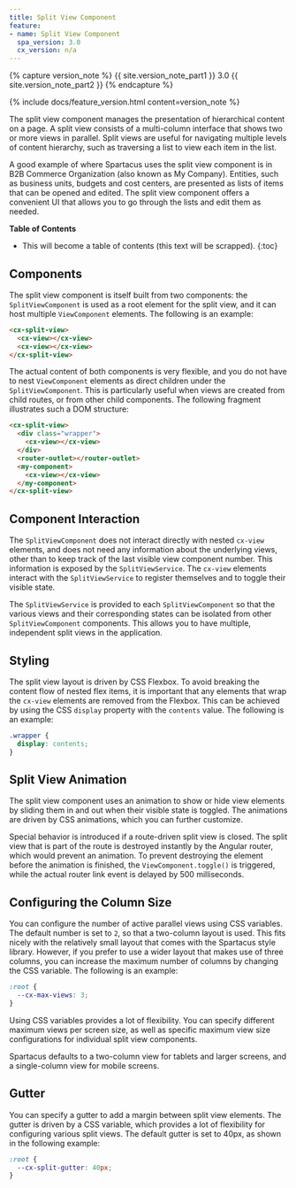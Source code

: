 ```yaml
---
title: Split View Component
feature:
- name: Split View Component
  spa_version: 3.0
  cx_version: n/a
---
```


{% capture version_note %}
{{ site.version_note_part1 }} 3.0 {{ site.version_note_part2 }}
{% endcapture %}

{% include docs/feature_version.html content=version_note %}

The split view component manages the presentation of hierarchical content on a page. A split view consists of a multi-column interface that shows two or more views in parallel. Split views are useful for navigating multiple levels of content hierarchy, such as traversing a list to view each item in the list.

A good example of where Spartacus uses the split view component is in B2B Commerce Organization (also known as My Company). Entities, such as business units, budgets and cost centers, are presented as lists of items that can be opened and edited. The split view component offers a convenient UI that allows you to go through the lists and edit them as needed.

**Table of Contents**

- This will become a table of contents (this text will be scrapped).
{:toc}

## Components

The split view component is itself built from two components: the `SplitViewComponent` is used as a root element for the split view, and it can host multiple `ViewComponent` elements. The following is an example:

```html
<cx-split-view>
  <cx-view></cx-view>
  <cx-view></cx-view>
</cx-split-view>
```

The actual content of both components is very flexible, and you do not have to nest `ViewComponent` elements as direct children under the `SplitViewComponent`. This is particularly useful when views are created from child routes, or from other child components. The following fragment illustrates such a DOM structure:

```html
<cx-split-view>
  <div class="wrapper">
    <cx-view></cx-view>
  </div>
  <router-outlet></router-outlet>
  <my-component>
    <cx-view></cx-view>
  </my-component>
</cx-split-view>
```

## Component Interaction

The `SplitViewComponent` does not interact directly with nested `cx-view` elements, and does not need any information about the underlying views, other than to keep track of the last visible view component number. This information is exposed by the `SplitViewService`. The `cx-view` elements interact with the `SplitViewService` to register themselves and to toggle their visible state.

The `SplitViewService` is provided to each `SplitViewComponent` so that the various views and their corresponding states can be isolated from other `SplitViewComponent` components. This allows you to have multiple, independent split views in the application.

## Styling

The split view layout is driven by CSS Flexbox. To avoid breaking the content flow of nested flex items, it is important that any elements that wrap the `cx-view` elements are removed from the Flexbox. This can be achieved by using the CSS `display` property with the `contents` value. The following is an example:

```css
.wrapper {
  display: contents;
}
```

## Split View Animation

The split view component uses an animation to show or hide view elements by sliding them in and out when their visible state is toggled. The animations are driven by CSS animations, which you can further customize.

Special behavior is introduced if a route-driven split view is closed. The split view that is part of the route is destroyed instantly by the Angular router, which would prevent an animation. To prevent destroying the element before the animation is finished, the `ViewComponent.toggle()` is triggered, while the actual router link event is delayed by 500 milliseconds.

## Configuring the Column Size

You can configure the number of active parallel views using CSS variables. The default number is set to `2`, so that a two-column layout is used. This fits nicely with the relatively small layout that comes with the Spartacus style library. However, if you prefer to use a wider layout that makes use of three columns, you can increase the maximum number of columns by changing the CSS variable. The following is an example:

```css
:root {
  --cx-max-views: 3;
}
```

Using CSS variables provides a lot of flexibility. You can specify different maximum views per screen size, as well as specific maximum view size configurations for individual split view components.

Spartacus defaults to a two-column view for tablets and larger screens, and a single-column view for mobile screens.

## Gutter

You can specify a gutter to add a margin between split view elements. The gutter is driven by a CSS variable, which provides a lot of flexibility for configuring various split views. The default gutter is set to 40px, as shown in the following example:

```css
:root {
  --cx-split-gutter: 40px;
}
```

